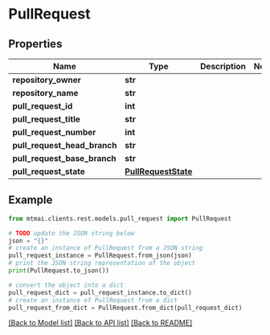 # PullRequest


## Properties

Name | Type | Description | Notes
------------ | ------------- | ------------- | -------------
**repository_owner** | **str** |  | 
**repository_name** | **str** |  | 
**pull_request_id** | **int** |  | 
**pull_request_title** | **str** |  | 
**pull_request_number** | **int** |  | 
**pull_request_head_branch** | **str** |  | 
**pull_request_base_branch** | **str** |  | 
**pull_request_state** | [**PullRequestState**](PullRequestState.md) |  | 

## Example

```python
from mtmai.clients.rest.models.pull_request import PullRequest

# TODO update the JSON string below
json = "{}"
# create an instance of PullRequest from a JSON string
pull_request_instance = PullRequest.from_json(json)
# print the JSON string representation of the object
print(PullRequest.to_json())

# convert the object into a dict
pull_request_dict = pull_request_instance.to_dict()
# create an instance of PullRequest from a dict
pull_request_from_dict = PullRequest.from_dict(pull_request_dict)
```
[[Back to Model list]](../README.md#documentation-for-models) [[Back to API list]](../README.md#documentation-for-api-endpoints) [[Back to README]](../README.md)


